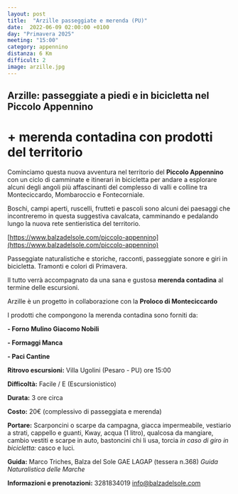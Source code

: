 ```yaml
---
layout: post
title:  "Arzille passeggiate e merenda (PU)"
date:  2022-06-09 02:00:00 +0100
day: "Primavera 2025"
meeting: "15:00"
category: appennino
distanza: 6 Km  
difficult: 2
image: arzille.jpg
---
```


## Arzille: passeggiate a piedi e in bicicletta nel Piccolo Appennino

# + merenda contadina con prodotti del territorio

Cominciamo questa nuova avventura nel territorio del **Piccolo Appennino** con un ciclo di camminate e itinerari in bicicletta per andare a esplorare alcuni degli angoli più affascinanti del complesso di valli e colline tra Monteciccardo, Mombaroccio e Fontecorniale.

Boschi, campi aperti, ruscelli, frutteti e pascoli sono alcuni dei paesaggi che incontreremo in questa suggestiva cavalcata, camminando e pedalando lungo la nuova rete sentieristica del territorio. 

[https://www.balzadelsole.com/piccolo-appennino](https://www.balzadelsole.com/piccolo-appennino)

Passeggiate naturalistiche e storiche, racconti, passeggiate sonore e giri in bicicletta. Tramonti e colori di Primavera. 

Il tutto verrà accompagnato da una sana e gustosa **merenda contadina** al termine delle escursioni.

Arzille è un progetto in collaborazione con la **Proloco di Monteciccardo**

I prodotti che compongono la merenda contadina sono forniti da:

 **- Forno Mulino Giacomo Nobili**

 **- Formaggi Manca**

 **- Paci Cantine**


**Ritrovo escursioni:** Villa Ugolini (Pesaro - PU) ore 15:00

**Difficoltà:** Facile / E (Escursionistico)

**Durata:** 3 ore circa

**Costo:** 20€ (complessivo di passeggiata e merenda)

**Portare:** Scarponcini o scarpe da campagna, giacca impermeabile, vestiario a strati, cappello e guanti, Kway, acqua (1 litro), qualcosa da mangiare, cambio vestiti e scarpe in auto, bastoncini chi li usa, torcia *in caso di giro in bicicletta:* casco e luci. 

**Guida:** Marco Triches, Balza del Sole GAE LAGAP (tessera n.368)
*Guida Naturalistica delle Marche*

**Informazioni e prenotazioni:** 3281834019 info@balzadelsole.com
